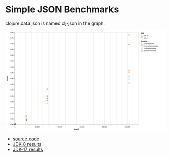# Simple JSON Benchmarks

clojure.data.json is named clj-json in the graph.


![results](docs/chart.svg)


* [source code](src/fjson.clj)
* [JDK-8 results](jdk-8.edn)
* [JDK-17 results](jdk-17.edn)

